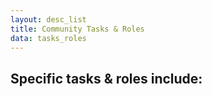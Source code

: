 ```yaml
---
layout: desc_list
title: Community Tasks & Roles
data: tasks_roles
---
```



<h2>Specific tasks & roles include:</h2>
